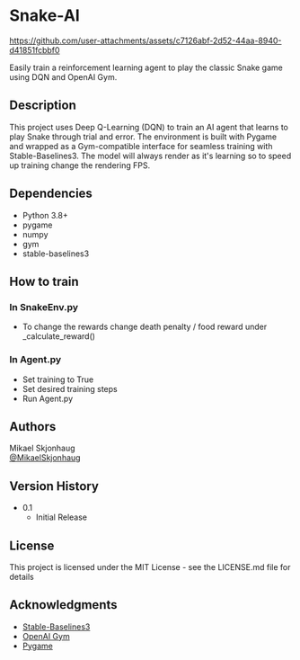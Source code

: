 # Snake-AI

https://github.com/user-attachments/assets/c7126abf-2d52-44aa-8940-d41851fcbbf0

Easily train a reinforcement learning agent to play the classic Snake game using DQN and OpenAI Gym.

## Description

This project uses Deep Q-Learning (DQN) to train an AI agent that learns to play Snake through trial and error. The environment is built with Pygame and wrapped as a Gym-compatible interface for seamless training with Stable-Baselines3. The model will always render as it's learning so to speed up training change the rendering FPS. 


## Dependencies

* Python 3.8+
* pygame
* numpy
* gym
* stable-baselines3

## How to train
### In SnakeEnv.py
* To change the rewards change death penalty / food reward under _calculate_reward()
### In Agent.py
* Set training to True
* Set desired training steps 
* Run Agent.py

## Authors

Mikael Skjonhaug  
[@MikaelSkjonhaug](https://github.com/MikaelSkjonhaug)

## Version History

* 0.1
    * Initial Release

## License

This project is licensed under the MIT License - see the LICENSE.md file for details

## Acknowledgments

* [Stable-Baselines3](https://github.com/DLR-RM/stable-baselines3)
* [OpenAI Gym](https://github.com/openai/gym)
* [Pygame](https://www.pygame.org/)
